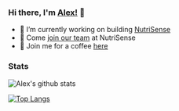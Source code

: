 ### Hi there, I'm [Alex!](https://skryl.org) 👋

- 🔭 I’m currently working on building [NutriSense](https://nutrisense.io)
- 🌱 Come [join our team](https://angel.co/nutrisenseio/jobs) at NutriSense
- 💬 Join me for a coffee [here](https://calendly.com/skryl/30min)

### Stats

![Alex's github stats](https://github-readme-stats.vercel.app/api?username=skryl&count_private=true&show_icons=true)  

[![Top Langs](https://github-readme-stats.vercel.app/api/top-langs/?username=skryl&count_private=true&layout=compact)](https://github.com/anuraghazra/github-readme-stats)
